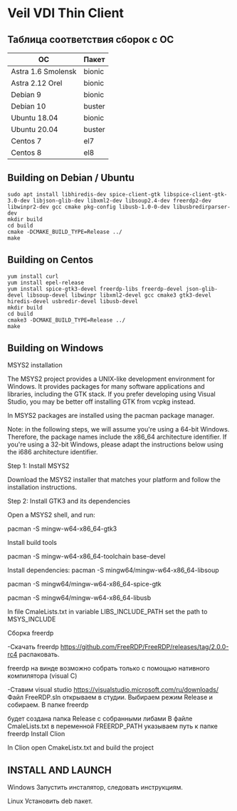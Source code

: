 # Veil VDI Thin Client
## Таблица соответствия сборок с ОС

| ОС                 | Пакет  |
|--------------------|--------|
| Astra 1.6 Smolensk | bionic |
| Astra 2.12 Orel    | bionic |
| Debian 9           | bionic |
| Debian 10          | buster |
| Ubuntu 18.04       | bionic |
| Ubuntu 20.04       | buster |
| Centos 7           |  el7   |
| Centos 8           |  el8   |

## Building on Debian / Ubuntu
```
sudo apt install libhiredis-dev spice-client-gtk libspice-client-gtk-3.0-dev libjson-glib-dev libxml2-dev libsoup2.4-dev freerdp2-dev libwinpr2-dev gcc cmake pkg-config libusb-1.0-0-dev libusbredirparser-dev
mkdir build
cd build
cmake -DCMAKE_BUILD_TYPE=Release ../
make
```

## Building on Centos
```
yum install curl
yum install epel-release
yum install spice-gtk3-devel freerdp-libs freerdp-devel json-glib-devel libsoup-devel libwinpr libxml2-devel gcc cmake3 gtk3-devel hiredis-devel usbredir-devel libusb-devel
mkdir build
cd build
cmake3 -DCMAKE_BUILD_TYPE=Release ../
make
```

## Building on Windows

MSYS2 installation


The MSYS2 project provides a UNIX-like development environment for Windows. It provides packages for many software applications and libraries, including the GTK stack. If you prefer developing using Visual Studio, you may be better off installing GTK from vcpkg instead.


In MSYS2 packages are installed using the pacman package manager.


Note: in the following steps, we will assume you're using a 64-bit Windows. Therefore, the package names include the x86_64 architecture identifier. If you're using a 32-bit Windows, please adapt the instructions below using the i686 architecture identifier.

Step 1: Install MSYS2


Download the MSYS2 installer that matches your platform and follow the installation instructions.

Step 2: Install GTK3 and its dependencies


Open a MSYS2 shell, and run:

pacman -S mingw-w64-x86_64-gtk3


Install build tools

pacman -S mingw-w64-x86_64-toolchain base-devel


Install dependencies:
pacman -S mingw64/mingw-w64-x86_64-libsoup

pacman -S mingw64/mingw-w64-x86_64-spice-gtk

pacman -S mingw64/mingw-w64-x86_64-libusb

In file CmaleLists.txt in variable LIBS_INCLUDE_PATH set the path to MSYS_INCLUDE


Сборка freerdp

-Скачать freerdp https://github.com/FreeRDP/FreeRDP/releases/tag/2.0.0-rc4 распаковать.

freerdp на винде возможно собрать только с помощью нативного компилятора (visual C) 

-Ставим visual studio https://visualstudio.microsoft.com/ru/downloads/
Файл FreeRDP.sln открываем в студии. Выбираем режим Release и собираем. В папке freerdp

будет создана папка Release с собранными либами
В файле CmaleLists.txt в переменной FREERDP_PATH указываем путь к папке freerdp
 Install Clion


In Clion open CmakeListx.txt and build the project



## INSTALL AND LAUNCH

Windows
Запустить инсталятор, следовать инструкциям. 

Linux
Установить deb пакет.
